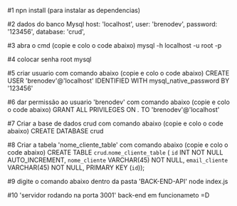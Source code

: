 #1 npn install (para instalar as dependencias)

#2 dados do banco Mysql
    host: 'localhost',
    user:  'brenodev',
    password: '123456',
    database: 'crud',

#3 abra o cmd (copie e colo o code abaixo)
mysql -h localhost -u root -p

#4 colocar senha root mysql

#5 criar usuario com comando abaixo (copie e colo o code abaixo)
CREATE USER 'brenodev'@'localhost' IDENTIFIED WITH mysql_native_password BY '123456'

#6 dar permissão ao usuario 'brenodev' com comando abaixo (copie e colo o code abaixo)
GRANT ALL PRIVILEGES ON *.* TO 'brenodev'@'localhost'

#7 Criar a base de dados crud com comando abaixo (copie e colo o code abaixo)
CREATE DATABASE crud

#8 Criar a tabela 'nome_cliente_table' com comando abaixo (copie e colo o code abaixo)
CREATE TABLE `crud`.`nome_cliente_table` (
  `id` INT NOT NULL AUTO_INCREMENT,
  `nome_cliente` VARCHAR(45) NOT NULL,
  `email_cliente` VARCHAR(45) NOT NULL,
  PRIMARY KEY (`id`));

#9 digite o comando abaixo dentro da pasta 'BACK-END-API'
node index.js

#10 'servidor rodando na porta 3001' back-end em funcionameto =D
